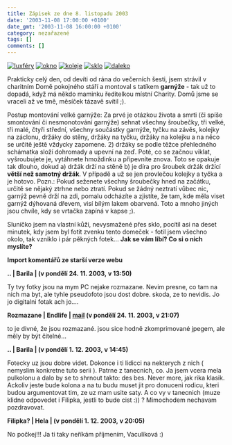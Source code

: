 ```yaml
---
title: Zápisek ze dne 8. listopadu 2003
date: '2003-11-08 17:00:00 +0100'
date_gmt: '2003-11-08 16:00:00 +0100'
category: nezařazené
tags: []
comments: []
---
```

<div >  <a href="/assets/migrated/old-images/luxfery.jpg"><img alt="luxféry" src="/assets/migrated/old-images/luxfery.jpg"></a>  <a href="/assets/migrated/old-images/okno.jpg"><img alt="okno" src="/assets/migrated/old-images/okno.jpg"></a>  <a href="/assets/migrated/old-images/koleje.jpg"><img alt="koleje" src="/assets/migrated/old-images/koleje.jpg"></a>  <a href="/assets/migrated/old-images/sklo.jpg"><img alt="sklo" src="/assets/migrated/old-images/sklo.jpg"></a>  <a href="/assets/migrated/old-images/na_moste.jpg"><img alt="daleko" src="/assets/migrated/old-images/na_moste.jpg"></a>  </div>
<p>Prakticky celý den, od devíti od rána do večerních šesti, jsem strávil v charitním  Domě pokojného stáří a montoval s tatíkem <strong>garnýže</strong> - tak už to dopadá, když má někdo  maminku ředitelkou místní Charity. Domů jsme se vraceli až ve tmě, měsíček tázavě svítil ;).
<p>Postup montování velké garnýže: Za prvé je otázkou života a smrti (či spíše smontování  či nesmonotování garnýže) sehnat všechny šroubečky, tři velké,  tři malé, čtyři střední, všechny součástky garnýže, tyčku na závěs, kolejky na záclonu,  držáky do stěny, držáky na tyčku, držáky na kolejku a na něco se určitě ještě vždycky zapomene.  2) držáky se podle těžce přehledného schámatka složí dohromady a upevní na zeď.  Poté, co se začnou viklat, vyšroubujete je, vytáhnete  hmoždinku a připevníte znova. Toto se opakuje tak dlouho, dokud a) držák drží na stěně b) je díra  pro šroubek držák držící <strong>větší než samotný držák</strong>. V případě a už se jen provlečou kolejky a tyčka a je hotovo.  Pozn.: Pokud seženete všechny šroubečky hned na začátku, určitě se nějaký ztrhne nebo ztratí.  Pokud se žádný neztratí vůbec nic, garnýž pevně drží na zdi, pomalu odcházíte a zjistíte,  že tam, kde měla viset garnýž dýhovaná dřevem, visí bílým lakem obarvená. Toto a mnoho jiných jsou chvíle,  kdy se vrtačka zapíná v kapse ;).</p>
<p>Sluníčko jsem na vlastní kůži,  nevysmažené přes sklo, pocítil asi na deset minutek, kdy jsem byl fotit zvenku tento  domeček - fotil jsem všechno okolo, tak vzniklo i pár pěkných fotek... <strong>Jak se vám líbí?  Co si o nich myslíte?</strong></p>
<div class="import-komentaru">
<p><strong>Import komentářů ze starší verze webu</strong></p>
<div class="comment">
<p style="font-weight:bold"><span class="compredmet">..</span> | <span class="comname">Barila</span> | (v&nbsp;pondělí&nbsp;24.&nbsp;11.&nbsp;2003,&nbsp;v&nbsp;13:50)</p>
<p>Ty tvy fotky jsou na mym PC nejake rozmazane. Nevim presne, co tam na nich ma byt, ale tyhle pseudofoto jsou dost dobre. skoda, ze to nevidis. Jo jo digitalni fotak ach jo.... </p>
</div>
<div class="comment">
<p style="font-weight:bold"><span class="compredmet">Rozmazane</span> | <span class="comname">Endlife</span> |  <a href="mailto:jan.martinek@post.cz">mail</a> (v&nbsp;pondělí&nbsp;24.&nbsp;11.&nbsp;2003,&nbsp;v&nbsp;21:07)</p>
<p>to je divné, že jsou rozmazané. jsou sice hodně zkomprimované jpegem, ale měly by být čitelné... </p>
</div>
<div class="comment">
<p style="font-weight:bold"><span class="compredmet">..</span> | <span class="comname">Barila</span> | (v&nbsp;pondělí&nbsp;1.&nbsp;12.&nbsp;2003,&nbsp;v&nbsp;14:45)</p>
<p>Fotecky uz jsou dobre videt. Dokonce i ti lidicci na nekterych z nich ( nemyslim konkretne tuto serii ). Patrne z tanecnich, co. Ja jsem vcera mela pulkolonu a dalo by se to shrnout takto: des bes. Never more, jak rika klasik. Ackoliv jeste bude kolona a na tu budu muset jit pro donuceni rodicu, kteri budou argumentovat tim, ze uz mam usite saty. A co vy v tanecnich (muze klidne odpovedet i Filipka, jestli to bude cist :)) ? Mimochodem nechavam pozdravovat. </p>
</div>
<div class="comment">
<p style="font-weight:bold"><span class="compredmet">Filipka?</span> | <span class="comname">Hela</span> | (v&nbsp;pondělí&nbsp;1.&nbsp;12.&nbsp;2003,&nbsp;v&nbsp;20:05)</p>
<p>No počkej!!! Ja ti taky neříkám příjmením, Vaculíková :) </p>
</div>
</div>
